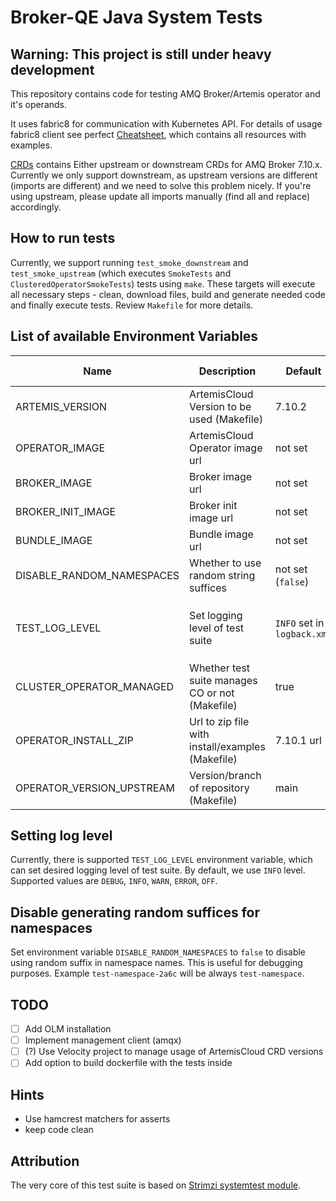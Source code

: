 # Broker-QE Java System Tests

## Warning: This project is still under heavy development

This repository contains code for testing AMQ Broker/Artemis operator and it's operands.

It uses fabric8 for communication with Kubernetes API.
For details of usage fabric8 client see perfect [Cheatsheet](https://github.com/fabric8io/kubernetes-client/blob/v6.2.0/doc/CHEATSHEET.md), which contains all resources with examples.

[CRDs](crds) contains Either upstream or downstream CRDs for AMQ Broker 7.10.x. Currently we only support downstream, as upstream versions are different (imports are different) and 
we need to solve this problem nicely. If you're using upstream, please update all imports manually (find all and replace) accordingly.

## How to run tests

Currently, we support running `test_smoke_downstream` and `test_smoke_upstream` (which executes `SmokeTests` and `ClusteredOperatorSmokeTests`) tests using `make`.
These targets will execute all necessary steps - clean, download files, build and generate needed code and finally execute tests.
Review `Makefile` for more details.


## List of available Environment Variables

| Name                      | Description                                      | Default                     | Possible values                         |
|---------------------------|--------------------------------------------------|-----------------------------|-----------------------------------------|
| ARTEMIS_VERSION           | ArtemisCloud Version to be used (Makefile)       | 7.10.2                      | <url>                                   |
| OPERATOR_IMAGE            | ArtemisCloud Operator image url                  | not set                     | <url>                                   |
| BROKER_IMAGE              | Broker image url                                 | not set                     | <url>                                   |
| BROKER_INIT_IMAGE         | Broker init image url                            | not set                     | <url>                                   |
| BUNDLE_IMAGE              | Bundle image url                                 | not set                     | <url>                                   |
| DISABLE_RANDOM_NAMESPACES | Whether to use random string suffices            | not set (`false`)           | `true`, `false`                         |
| TEST_LOG_LEVEL            | Set logging level of test suite                  | `INFO` set in `logback.xml` | `DEBUG`, `INFO`, `WARN`, `ERROR`, `OFF` |
| CLUSTER_OPERATOR_MANAGED  | Whether test suite manages CO or not (Makefile)  | true                        | `false`                                 |
| OPERATOR_INSTALL_ZIP      | Url to zip file with install/examples (Makefile) | 7.10.1 url                  | <url>                                   |
| OPERATOR_VERSION_UPSTREAM | Version/branch of repository (Makefile)          | main                        | <branch>                                |

## Setting log level
Currently, there is supported `TEST_LOG_LEVEL` environment variable, which can set desired logging level of test suite.
By default, we use `INFO` level. Supported values are `DEBUG`, `INFO`, `WARN`, `ERROR`, `OFF`.

## Disable generating random suffices for namespaces
Set environment variable `DISABLE_RANDOM_NAMESPACES` to `false` to disable using random suffix in namespace names. This is useful for debugging purposes.
Example `test-namespace-2a6c` will be always `test-namespace`.

## TODO
- [ ] Add OLM installation
- [ ] Implement management client (amqx)
- [ ] (?) Use Velocity project to manage usage of ArtemisCloud CRD versions
- [ ] Add option to build dockerfile with the tests inside

## Hints
- Use hamcrest matchers for asserts
- keep code clean

## Attribution
The very core of this test suite is based on [Strimzi systemtest module](https://github.com/strimzi/strimzi-kafka-operator).
